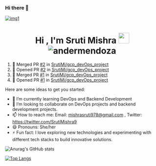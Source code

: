 ### Hi there 👋

<!--
**SrutiMi/SrutiMi** is a ✨ _special_ ✨ repository because its `README.md` (this file) appears on your GitHub profile.-->
[![img1](https://i.imgur.com/dR5Oemq.gif)]()

<h1 align="center">
    <b>Hi , I'm Sruti Mishra </b>
    <img src="https://media.giphy.com/media/hvRJCLFzcasrR4ia7z/giphy.gif" width="35">
    <img src="https://komarev.com/ghpvc/?username=SrutiMi&label=Profile%20views&color=0e75b6&style=flat" alt="andermendoza" />
</h1>


<!--START_SECTION:activity-->
1. 🎉 Merged PR [#2](https://github.com/SrutiMi/gcp_devOps_project/pull/2) in [SrutiMi/gcp_devOps_project](https://github.com/SrutiMi/gcp_devOps_project)
2. 💪 Opened PR [#2](https://github.com/SrutiMi/gcp_devOps_project/pull/2) in [SrutiMi/gcp_devOps_project](https://github.com/SrutiMi/gcp_devOps_project)
3. 🎉 Merged PR [#1](https://github.com/SrutiMi/gcp_devOps_project/pull/1) in [SrutiMi/gcp_devOps_project](https://github.com/SrutiMi/gcp_devOps_project)
4. 💪 Opened PR [#1](https://github.com/SrutiMi/gcp_devOps_project/pull/1) in [SrutiMi/gcp_devOps_project](https://github.com/SrutiMi/gcp_devOps_project)
<!--END_SECTION:activity-->


Here are some ideas to get you started:

- 🌱 I’m currently learning DevOps and Backend Development
- 👯 I’m looking to collaborate on DevOps projects and backend development projects.
- 📫 How to reach me: Email: mishrasruti978@gmail.com , Twitter: https://twitter.com/SrutiMishra9
- 😄 Pronouns: She/her
- ⚡ Fun fact:  I love exploring new technologies and experimenting with different tech stacks to build innovative solutions.


![Anurag's GitHub stats](https://github-readme-stats.vercel.app/api?username=SrutiMi&show_icons=true&theme=transparent)


[![Top Langs](https://github-readme-stats.vercel.app/api/top-langs/?username=SrutiMi&layout=pie)](https://github.com/SrutiMi/github-readme-stats)

